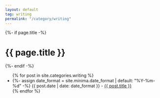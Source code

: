 ```yaml
---
layout: default
tag: writing
permalink: "/category/writing"
---
```


{%- if page.title -%}
<h1>{{ page.title }}</h1>
{%- endif -%}

<ul>
{% for post in site.categories.writing %}
    <li>
        {%- assign date_format = site.minima.date_format | default: "%Y-%m-%d" -%}
        <span class="post-meta">{{ post.date | date: date_format }} - </span>
        <a href="{{ post.url }}">{{ post.title }}</a>
    </li>
{% endfor %}
</ul>